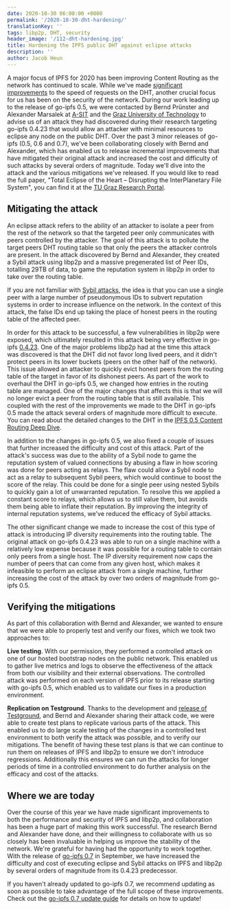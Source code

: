 ```yaml
---
date: 2020-10-30 06:00:00 +0000
permalink: '/2020-10-30-dht-hardening/'
translationKey: ''
tags: libp2p, DHT, security
header_image: '/112-dht-hardening.jpg'
title: Hardening the IPFS public DHT against eclipse attacks
description: ''
author: Jacob Heun
---
```


A major focus of IPFS for 2020 has been improving Content Routing as the network has continued to scale. While we've made [significant improvements](https://blog.ipfs.io/2020-07-20-dht-deep-dive/) to the speed of requests on the DHT, another crucial focus for us has been on the security of the network. During our work leading up to the release of go-ipfs 0.5, we were contacted by Bernd Prünster and Alexander Marsalek at [A-SIT](https://www.a-sit.at) and the [Graz University of Technology](https://tugraz.at) to advise us of an attack they had discovered during their research targeting go-ipfs 0.4.23 that would allow an attacker with minimal resources to eclipse any node on the public DHT. Over the past 3 minor releases of go-ipfs (0.5, 0.6 and 0.7), we've been collaborating closely with Bernd and Alexander, which has enabled us to release incremental improvements that have mitigated their original attack and increased the cost and difficulty of such attacks by several orders of magnitude. Today we'll dive into the attack and the various mitigations we've released. If you would like to read the full paper, "Total Eclipse of the Heart – Disrupting the InterPlanetary File System", you can find it at the [TU Graz Research Portal](https://graz.pure.elsevier.com/en/publications/total-eclipse-of-the-heart-disrupting-the-interplanetary-file-sys).

## Mitigating the attack

An eclipse attack refers to the ability of an attacker to isolate a peer from the rest of the network so that the targeted peer only communicates with peers controlled by the attacker. The goal of this attack is to pollute the target peers DHT routing table so that only the peers the attacker controls are present. In the attack discovered by Bernd and Alexander, they created a Sybil attack using libp2p and a massive pregenerated list of Peer IDs, totalling 29TB of data, to game the reputation system in libp2p in order to take over the routing table.

If you are not familiar with [Sybil attacks](https://en.wikipedia.org/wiki/Sybil_attack), the idea is that you can use a single peer with a large number of pseudonymous IDs to subvert reputation systems in order to increase influence on the network. In the context of this attack, the false IDs end up taking the place of honest peers in the routing table of the affected peer.

In order for this attack to be successful, a few vulnerabilities in libp2p were exposed, which ultimately resulted in this attack being very effective in go-ipfs [0.4.23](https://blog.ipfs.io/2020-01-30-go-ipfs-0-4-23/). One of the major problems libp2p had at the time this attack was discovered is that the DHT did not favor long lived peers, and it didn't protect peers in its lower buckets (peers on the other half of the network). This issue allowed an attacker to quickly evict honest peers from the routing table of the target in favor of its dishonest peers. As part of the work to overhaul the DHT in go-ipfs 0.5, we changed how entries in the routing table are managed. One of the major changes that affects this is that we will no longer evict a peer from the routing table that is still available. This coupled with the rest of the improvements we made to the DHT in go-ipfs 0.5 made the attack several orders of magnitude more difficult to execute. You can read about the detailed changes to the DHT in the [IPFS 0.5 Content Routing Deep Dive](https://blog.ipfs.io/2020-07-20-dht-deep-dive/).

In addition to the changes in go-ipfs 0.5, we also fixed a couple of issues that further increased the difficulty and cost of this attack. Part of the attack's success was due to the ability of a Sybil node to game the reputation system of valued connections by abusing a flaw in how scoring was done for peers acting as relays. The flaw could allow a Sybil node to act as a relay to subsequent Sybil peers, which would continue to boost the score of the relay. This could be done for a single peer using nested Sybils to quickly gain a lot of unwarranted reputation. To resolve this we applied a constant score to relays, which allows us to still value them, but avoids them being able to inflate their reputation. By improving the integrity of internal reputation systems, we've reduced the efficacy of Sybil attacks.

The other significant change we made to increase the cost of this type of attack is introducing IP diversity requirements into the routing table. The original attack on go-ipfs 0.4.23 was able to run on a single machine with a relatively low expense because it was possible for a routing table to contain only peers from a single host. The IP diversity requirement now caps the number of peers that can come from any given host, which makes it infeasible to perform an eclipse attack from a single machine, further increasing the cost of the attack by over two orders of magnitude from go-ipfs 0.5.

## Verifying the mitigations

As part of this collaboration with Bernd and Alexander, we wanted to ensure that we were able to properly test and verify our fixes, which we took two approaches to:

**Live testing**. With our permission, they performed a controlled attack on one of our hosted bootstrap nodes on the public network. This enabled us to gather live metrics and logs to observe the effectiveness of the attack from both our visibility and their external observations. The controlled attack was performed on each version of IPFS prior to its release starting with go-ipfs 0.5, which enabled us to validate our fixes in a production environment.

**Replication on Testground**. Thanks to the development and [release of Testground](https://blog.ipfs.io/2020-05-06-launching-testground/), and Bernd and Alexander sharing their attack code, we were able to create test plans to replicate various parts of the attack. This enabled us to do large scale testing of the changes in a controlled test environment to both verify the attack was possible, and to verify our mitigations. The benefit of having these test plans is that we can continue to run them on releases of IPFS and libp2p to ensure we don't introduce regressions. Additionally this ensures we can run the attacks for longer periods of time in a controlled environment to do further analysis on the efficacy and cost of the attacks.

## Where we are today

Over the course of this year we have made significant improvements to both the performance and security of IPFS and libp2p, and collaboration has been a huge part of making this work successful. The research Bernd and Alexander have done, and their willingness to collaborate with us so closely has been invaluable in helping us improve the stability of the network. We're grateful for having had the opportunity to work together. With the release of [go-ipfs 0.7](https://blog.ipfs.io/2020-09-24-go-ipfs-0-7-0/) in September, we have increased the difficulty and cost of executing eclipse and Sybil attacks on IPFS and libp2p by several orders of magnitude from its 0.4.23 predecessor.

If you haven't already updated to go-ipfs 0.7, we recommend updating as soon as possible to take advantage of the full scope of these improvements. Check out the [go-ipfs 0.7 update guide](https://docs.ipfs.io/recent-releases/go-ipfs-0-7/update-procedure/#use-ipfs-update) for details on how to update!
